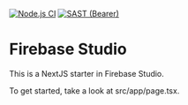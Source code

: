 
[![Node.js CI](https://github.com/<owner>/<repo>/actions/workflows/ci.yml/badge.svg)](https://github.com/<owner>/<repo>/actions/workflows/ci.yml)
[![SAST (Bearer)](https://github.com/<owner>/<repo>/actions/workflows/Bearer.yml/badge.svg)](https://github.com/<owner>/<repo>/actions/workflows/Bearer.yml)

# Firebase Studio

This is a NextJS starter in Firebase Studio.

To get started, take a look at src/app/page.tsx.
